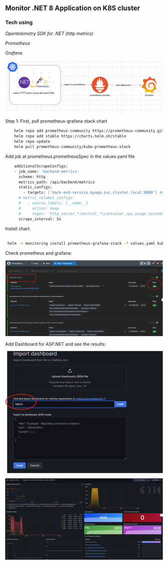 ## Monitor .NET 8 Application on K8S cluster

### Tech using

*Opentelemetry SDK for .NET (http metrics)*

*Prometheus*

*Grafana*

![alt text](image-4.png)


Step 1: First, pull prometheus-grafana stack chart 

```bash
    helm repo add prometheus-community https://prometheus-community.github.io/helm-charts
    helm repo add stable https://charts.helm.sh/stable
    helm repo update
    helm pull prometheus-community/kube-prometheus-stack
```


Add job at prometheus.prometheusSpec in the values.yaml file


```bash
    additionalScrapeConfigs: 
    - job_name: 'backend-metrics'
      scheme: http
      metrics_path: /api/backend/metrics 
      static_configs:
        - targets: ['back-end-service.myapp.svc.cluster.local:8080'] #your app service running on k8s cluster
      # metric_relabel_configs:
      #   - source_labels: [__name__]
      #     action: keep
      #     regex: 'http_server_*|kestrel_*|container_cpu_usage_seconds_total|container_memory_usage_bytes'
      scrape_interval: 5s

```
Install chart:

```bash

 helm -n monitoring install prometheus-grafana-stack -f values.yaml kube-prometheus-stack


```

Check prometheus and grafana:



![alt text](image.png)


Add Dashboard for ASP.NET and see the results:


![alt text](image-1.png)


![alt text](image-3.png)
